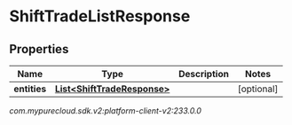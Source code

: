 # ShiftTradeListResponse


## Properties

| Name | Type | Description | Notes |
| ------------ | ------------- | ------------- | ------------- |
| **entities** | [**List&lt;ShiftTradeResponse&gt;**](ShiftTradeResponse) |  |  [optional] |




_com.mypurecloud.sdk.v2:platform-client-v2:233.0.0_
